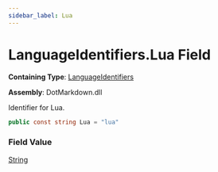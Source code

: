 ```yaml
---
sidebar_label: Lua
---
```


# LanguageIdentifiers\.Lua Field

**Containing Type**: [LanguageIdentifiers](../index.md)

**Assembly**: DotMarkdown\.dll

  
Identifier for Lua\.

```csharp
public const string Lua = "lua"
```

### Field Value

[String](https://docs.microsoft.com/en-us/dotnet/api/system.string)

